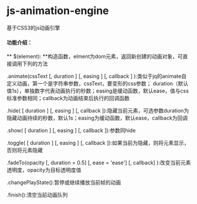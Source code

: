 # js-animation-engine
基于CSS3的js动画引擎

#### 功能介绍：
** $(element): **构造函数，elment为dom元素，返回新创建的动画对象，可直接调用下列的方法

.animate(cssText [, duration ] [, easing ] [, callback ] ):类似于jq的animate自定义动画，第一个是字符串参数，cssText，要变形的css参数；
duration（默认值1s），单独数字代表动画执行的秒数；easing是缓动函数，默认ease，值与css标准参数相同；callback为动画结束后执行的回调函数

.hide( [ duration ] [, easing ] [, callback ]):隐藏当前元素，可选参数duration为隐藏动画持续的秒数，默认1s；easing为缓动函数，默认ease，callback为回调

.show( [ duration ] [, easing ] [, callback ]):参数同hide

.toggle( [ duration ] [, easing ] [, callback ]):如果当前为隐藏，则将元素显示，否则将元素隐藏

.fadeTo(opacity [, duration = 0.5] [, ease = 'ease'] [, callback] ):改变当前元素透明度，opacity为目标透明度值

.changePlayState():暂停或继续播放当前帧的动画

.finish():清空当前动画队列
